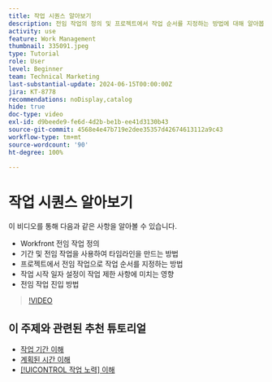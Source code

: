 ```yaml
---
title: 작업 시퀀스 알아보기
description: 전임 작업의 정의 및 프로젝트에서 작업 순서를 지정하는 방법에 대해 알아봅니다. 그런 다음 기간 및 전임 작업을 사용하여 타임라인을 만드는 방법을 배웁니다.
activity: use
feature: Work Management
thumbnail: 335091.jpeg
type: Tutorial
role: User
level: Beginner
team: Technical Marketing
last-substantial-update: 2024-06-15T00:00:00Z
jira: KT-8778
recommendations: noDisplay,catalog
hide: true
doc-type: video
exl-id: d9beede9-fe6d-4d2b-be1b-ee41d3130b43
source-git-commit: 4568e4e47b719e2dee35357d42674613112a9c43
workflow-type: tm+mt
source-wordcount: '90'
ht-degree: 100%

---
```


# 작업 시퀀스 알아보기

이 비디오를 통해 다음과 같은 사항을 알아볼 수 있습니다.

* Workfront 전임 작업 정의
* 기간 및 전임 작업을 사용하여 타임라인을 만드는 방법
* 프로젝트에서 전임 작업으로 작업 순서를 지정하는 방법
* 작업 시작 일자 설정이 작업 제한 사항에 미치는 영향
* 전임 작업 진입 방법

>[!VIDEO](https://video.tv.adobe.com/v/335091/?quality=12&learn=on&enablevpops)

<!--
Learn more urls
There's a lot more you can learn about predecessors, such as dependency type and lag. [!DNL Workfront] recommends getting the basics down first, then pulling those other features into your project planning. If you're curious, here are some articles about additional functionality.
Overview of task predecessors
Create predecessor relationships by chaining tasks
Creating a predecessor relationship on the task list
Overview of lag types
Overview of task dependency types
-->

## 이 주제와 관련된 추천 튜토리얼

* [작업 기간 이해](/help/manage-work/tasks/understand-task-durations.md)
* [계획된 시간 이해](/help/manage-work/tasks/understand-planned-hours.md)
* [[!UICONTROL 작업 노력] 이해](/help/manage-work/tasks/understand-work-effort.md)
